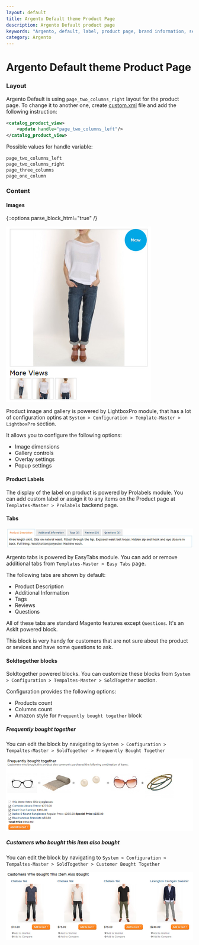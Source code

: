 ```yaml
---
layout: default
title: Argento Default theme Product Page
description: Argento Default product page
keywords: "Argento, default, label, product page, brand information, services sidebar, colorswatches, tabs, soldtogehter"
category: Argento
---
```


# Argento Default theme Product Page

### Layout

Argento Default is using `page_two_columns_right` layout for the product page. To
change it to another one, create [custom.xml][custom_xml] file and add the
following instruction:

```xml
<catalog_product_view>
    <update handle="page_two_columns_left"/>
</catalog_product_view>
```

Possible values for handle variable:

```
page_two_columns_left
page_two_columns_right
page_three_columns
page_one_column
```

### Content

#### Images

{::options parse_block_html="true" /}
<div class="mdl-grid"><div class="mdl-cell mdl-cell--3-col mdl-cell--2-col-tablet">

![Product Image](/images/argento/default/product-page-image.jpg)

</div><div class="mdl-cell mdl-cell--9-col mdl-cell--6-col-tablet">

Product image and gallery is powered by LightboxPro module, that has a lot of
configuration optins at `System > Configuration > Template-Master > LightboxPro`
section.

It allows you to configure the following options:

- Image dimensions
- Gallery controls
- Overlay settings
- Popup settings

</div></div>

#### Product Labels

The display of the label on product is powered by Prolabels module. You can add custom label or assign it to any items on the Product page at `Templates-Master > Prolabels` backend page.

#### Tabs

![Tabs](/images/argento/default/product-page-tabs.jpg)

Argento tabs is powered by EasyTabs module. You can add or remove additional tabs
from `Templates-Master > Easy Tabs` page.

The following tabs are shown by default:

- Product Description
- Additional Information
- Tags
- Reviews
- Questions

All of these tabs are standard Magento features except `Questions`. It's an AskIt
powered block.

This block is very handy for customers that are not sure about the product or
sevices and have some questions to ask.

#### Soldtogether blocks

Soldtogether powered blocks. You can customize these blocks
from  `System > Configuration > Tempaltes-Master > SoldTogether` section.

Configuration provides the following options:

- Products count
- Columns count
- Amazon style for `Frequently bought together` block

##### Frequently bought together

You can edit the block by navigating to `System > Configuration > Tempaltes-Master > SoldTogether > Frequently Bought Together`

![Frequently bought together](/images/argento/default/product-page-frequently-bought.jpg)

##### Customers who bought this item also bought

You can edit the block by navigating to `System > Configuration > Tempaltes-Master > SoldTogether > Customer Bought Together`

![Customers who bought this item also bought](/images/argento/default/product-page-who-bought-also-bought.jpg)

[custom_xml]: /argento/theme-customization/small-changes/#custom-layout-update-file "custom.xml layout"
[fontawesome]: http://fontawesome.io/icons/ "FontAwesome Icons"
[colorswatches]: http://sherodesigns.com/tutorial-configurable-swatches-in-magento/ "Catalog Configurable Swatches tutorial"

